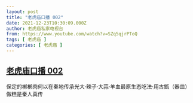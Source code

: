 ```yaml
---
layout: post
title: "老虎庙口播 002"
date: 2021-12-23T10:30:09.000Z
author: 老虎庙私家电视台
from: https://www.youtube.com/watch?v=SZq5qjrPToQ
tags: [ 老虎庙 ]
categories: [ 老虎庙 ]
---
```

<!--1640255409000-->
[老虎庙口播 002](https://www.youtube.com/watch?v=SZq5qjrPToQ)
------

<div>
保定的梆梆肉何以在秦地传承光大·辣子·大蒜·羊血最原生态吃法·用古甑（器皿）做糕是秦人真传
</div>
